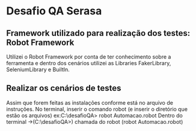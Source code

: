 # Desafio QA Serasa

## Framework utilizado para realização dos testes: Robot Framework
Utilizei o Robot Framework por conta de ter conhecimento sobre a ferramenta 
e dentro dos cenários utilizei as Libraries FakerLibrary, SeleniumLibrary e BuiltIn.

## Realizar os cenários de testes 
Assim que forem feitas as instalações conforme está no arquivo de instruções. 
No terminal, inserir o comando 
robot (e inserir o diretório que estão os arquivos)
ex:C:\desafioQA> robot Automacao.robot
Dentro do terminal ->(C:\desafioQA>) chamada do robot (robot Automacao.robot)


